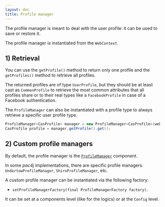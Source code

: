 ```yaml
---
layout: doc
title: Profile manager
---
```


The profile manager is meant to deal with the user profile: it can be used to save or restore it.

The profile manager is instantiated from the `WebContext`.

## 1) Retrieval

You can use the `getProfile()` method to return only one profile and the `getProfiles()` method to retrieve all profiles.

The returned profiles are of type `UserProfile`, but they should be at least cast as `CommonProfile` to retrieve the most common attributes that all profiles share
or to their real types like a `FacebookProfile` in case of a Facebook authentication.

The `ProfileManager` can also be instantiated with a profile type to always retrieve a specific user profile type.

```java
ProfileManager<CasProfile> manager = new ProfileManager<CasProfile>(webContext)
CasProfile profile = manager.getProfile().get();
```

## 2) Custom profile managers

By default, the profile manager is the [`ProfileMamager`](https://github.com/pac4j/pac4j/blob/master/pac4j-core/src/main/java/org/pac4j/core/profile/ProfileManager.java) component.

In some *pac4j* implementations, there are specific profile managers: `UndertowProfileManager`, `ShiroProfileManager`, etc.

A custom profile manager can be instantiated via the following factory:

- `setProfileManagerFactory(final ProfileManagerFactory factory)`.

It can be set at a components level (like for the logics) or at the `Config` level.

